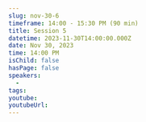 ```yaml
---
slug: nov-30-6
timeframe: 14:00 - 15:30 PM (90 min)
title: Session 5
datetime: 2023-11-30T14:00:00.000Z
date: Nov 30, 2023
time: 14:00 PM
isChild: false
hasPage: false
speakers:
  -
tags:
youtube:
youtubeUrl:
---
```

